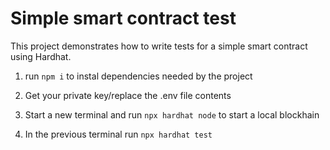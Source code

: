 # Simple smart contract test

This project demonstrates how to write tests for a simple smart contract using Hardhat.

1. run ``` npm i ``` to instal dependencies needed by the project

2. Get your private key/replace the .env file contents

3. Start a new terminal and run ```npx hardhat node``` to start a local blockhain

3. In the previous terminal run ```npx hardhat test```

